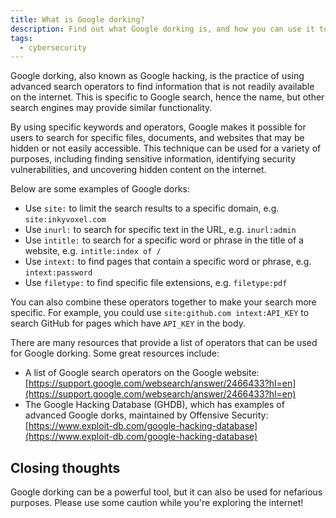 ```yaml
---
title: What is Google dorking?
description: Find out what Google dorking is, and how you can use it to find hidden content on the internet.
tags:
  - cybersecurity
---
```


Google dorking, also known as Google hacking, is the practice of using advanced search operators to find information that is not readily available on the internet. This is specific to Google search, hence the name, but other search engines may provide similar functionality.

By using specific keywords and operators, Google makes it possible for users to search for specific files, documents, and websites that may be hidden or not easily accessible. This technique can be used for a variety of purposes, including finding sensitive information, identifying security vulnerabilities, and uncovering hidden content on the internet.

Below are some examples of Google dorks:

- Use `site:` to limit the search results to a specific domain, e.g. `site:inkyvoxel.com`
- Use `inurl:` to search for specific text in the URL, e.g. `inurl:admin`
- Use `intitle:` to search for a specific word or phrase in the title of a website, e.g. `intitle:index of /`
- Use `intext:` to find pages that contain a specific word or phrase, e.g. `intext:password`
- Use `filetype:` to find specific file extensions, e.g. `filetype:pdf`

You can also combine these operators together to make your search more specific. For example, you could use `site:github.com intext:API_KEY` to search GitHub for pages which have `API_KEY` in the body.

There are many resources that provide a list of operators that can be used for Google dorking. Some great resources include:

- A list of Google search operators on the Google website: [https://support.google.com/websearch/answer/2466433?hl=en](https://support.google.com/websearch/answer/2466433?hl=en)
- The Google Hacking Database (GHDB), which has examples of advanced Google dorks, maintained by Offensive Security: [https://www.exploit-db.com/google-hacking-database](https://www.exploit-db.com/google-hacking-database)

## Closing thoughts

Google dorking can be a powerful tool, but it can also be used for nefarious purposes. Please use some caution while you're exploring the internet!